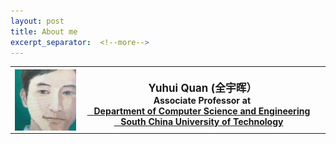 ```yaml
---
layout: post
title: About me
excerpt_separator:  <!--more-->
---
```



<table>
<tbody>
<tr>
<th><div style="flexbox"><img src="https://github.com/Dofboom/Dofboom.github.io/raw/master/images/2.jpg" alt="" align="left" style="width:20%;height:auto" /></div><br />
<span style="font-size: 120%;"><strong> &ensp; Yuhui Quan</strong> (全宇晖） </span><br />
<span style="font-size: 100%;">&ensp; Associate Professor at <a href="http://www.scut.edu.cn/cs/"><br> &ensp; Department of Computer Science and Engineering</a></span><br />
<span style="font-size: 100%;"> <a href="https://www.scut.edu.cn">&ensp;  South China University of Technology</a><br />
</span></th>
</tr>
</tbody>
</table>